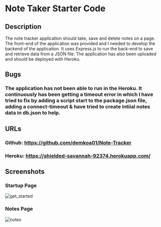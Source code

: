# Note Taker Starter Code

## Description
The note tracker application should take, save and delete notes on a page. The front-end of the application was provided and I needed to develop the backend of the application. It uses Express.js to run the back-end to save and retrieve data from a JSON file.
The application has also been uploaded and should be deployed with Heroku.

## Bugs
### The application has not been able to run in the Heroku. It continuously has been getting a timeout error in which I have tried to fix by adding a script start to the package.json file, adding a connect-timeout & have tried to create intiial notes data in db.json to help. 

## URLs
### Github: https://github.com/demkoa01/Note-Tracker
### Heroku: https://shielded-savannah-92374.herokuapp.com/

## Screenshots
### Startup Page
![get_started](https://user-images.githubusercontent.com/93881224/154827016-bb32dc9a-df0c-4e09-9bce-02ee21a23f04.JPG)

### Notes Page
![notes](https://user-images.githubusercontent.com/93881224/154827020-e051a7c4-a64c-4b0d-a278-b428c5f709f3.JPG)
